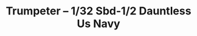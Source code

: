 ---
layout: product
title: "Trumpeter – 1/32 Sbd-1/2 Dauntless Us Navy"
price: "9200" 
desc: "N/A"
img_path: "/assets/img/TRU02241.webp"
brand: "N/A"
available: false
special_offer: false
new: false
soon: false
cat: "010000"
subcat: "013400"
subsubcat: "0N/A"
sifra: "TRU02241"
popular: false
spec: false
---